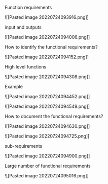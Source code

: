 Function requirements

![[Pasted image 20220724093916.png]]

input and outputs

![[Pasted image 20220724094006.png]]

How to identify the functional requirements?

![[Pasted image 20220724094152.png]]

High level functions

![[Pasted image 20220724094308.png]]


Example

![[Pasted image 20220724094452.png]]


![[Pasted image 20220724094549.png]]


How to document the functional requirements?

![[Pasted image 20220724094630.png]]

![[Pasted image 20220724094725.png]]

sub-requirements

![[Pasted image 20220724094900.png]]


Large number of functional requirements

![[Pasted image 20220724095016.png]]








